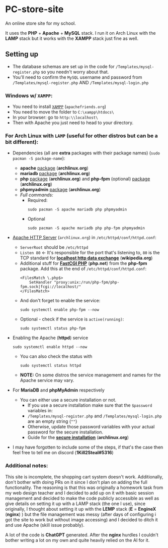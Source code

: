 # PC-store-site

An online store site for my school.

It uses the **PHP** + **Apache** + **MySQL** stack.
I run it on Arch Linux with the **LAMP** stack but it works with the **XAMPP** stack just fine as well.

## Setting up

- The database schemas are set up in the code for `/Templates/mysql-register.php` so you needn't worry about that.
- You'll need to confirm the `MySQL` username and password from `/Templates/mysql-register.php` AND `/Templates/mysql-login.php`

### Windows w/ `XAMPP`:
  - You need to install [`XAMPP`](https://www.apachefriends.org/download.html) (`apachefriends.org`)
  - You need to move the folder to `C:\xampp\htdocs\`
  - In your browser: go to `http:\\localhost\`
  - Then with Apache you just need to head to your directory.

### For Arch Linux with `LAMP` (useful for other distros but can be a bit different):
- Dependencies (all are **extra** packages with their package names) (`sudo pacman -S package-name`):
  - **apache** [package](https://archlinux.org/packages/extra/x86_64/apache/) (**archlinux.org**)
  - **mariadb** [package](https://wiki.archlinux.org/title/MariaDB) (**archlinux.org**)
  - **php** [package](https://archlinux.org/packages/extra/x86_64/php/) (**archlinux.org**) and **php-fpm** (optional) [package](https://archlinux.org/packages/extra/x86_64/php-fpm/) (**archlinux.org**)
  - **phpmyadmin** [package](https://archlinux.org/packages/extra/any/phpmyadmin/) (**archlinux.org**)
  - *Full commands:*
    - Required:
      ```
      sudo pacman -S apache mariadb php phpmyadmin
      ```
    - Optional
      ```
      sudo pacman -S apache mariadb php php-fpm phpmyadmin
      ```

- [Apache HTTP Server](https://wiki.archlinux.org/title/Apache_HTTP_Server) (`archlinux.org`) in `/etc/httpd/conf/httpd.conf`:
  - `ServerRoot` should be `/etc/httpd`
  - `Listen 80` <- It's responsible for the port that's listening to, `80` is the TCP standard for [**localhost http data exchange**](https://en.wikipedia.org/wiki/HTTP#HTTP_data_exchange) (**wikipedia.org**)
  - Additional stuff for [**FastCGI PHP**](https://www.php.net/manual/en/install.fpm.php) (**php.net**) from the **php-fpm** package. Add this at the end of `/etc/httpd/conf/httpd.conf`:
    ```
    <FilesMatch \.php$>
        SetHandler "proxy:unix:/run/php-fpm/php-fpm.sock|fcgi://localhost/"
    </FilesMatch>
    ```
  - And don't forget to enable the service:
    ```
    sudo systemctl enable php-fpm --now
    ```
  - Optional - check if the service is `active(running)`:
    ```
    sudo systemctl status php-fpm
    ```

- Enabling the Apache (**httpd**) service
  ```
  sudo systemctl enable httpd --now
  ```
  - You can also check the status with
    ```
    sudo systemctl status httpd
    ```
  - **NOTE:** On some distros the service management and names for the Apache service may vary.

- For **MariaDB** and **phpMyAdmin** respectively
  - You can either use a secure installation or not.
    - If you use a secure installation make sure that the `$password` variables in:
    - `/Templates/mysql-register.php` and `/Templates/mysql-login.php` are an empty string (`""`)
    - Otherwise, update those password variables with your actual password for the secure installation.
    - Guide for the [**secure installation**](https://wiki.archlinux.org/title/MariaDB#Improve_initial_security) (**archlinux.org**)


- I may have forgotten to include some of the steps, if that's the case then feel free to tell me on discord (**1Kill2Steal#5316**)


### Additional notes:

This site is incomplete, the shopping cart system doesn't work. Additionally, don't bother with doing PRs on it since I don't plan on adding the full functionality. The reasoning is that this was originally a homework task from my web design teacher and I decided to add up on it with basic session management and decided to make the code publicly accessible as well as give details on setting it up with a LAMP stack (the one I use), since originally, I thought about setting it up with the **LEMP** stack (**E** = **EngineX** (**nginx**) ) but the file management was messy (after days of configuring i got the site to work but without image accessing) and I decided to ditch it and use Apache (skill issue probably).

A lot of the code is **ChatGPT** generated. After the **nginx** hurdles I couldn't bother writing a lot on my own and quite heavily relied on the AI for it.
